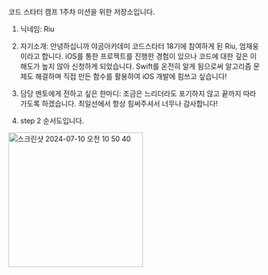 코드 스타터 캠프 1주차 미션을 위한 저장소입니다.

1.  닉네임: Riu
    
2.  자기소개: 안녕하십니까 야곰아카데미 코드스타터 18기에 참여하게 된 Riu, 엄재웅이라고 합니다. iOS를 통한 프로젝트를 진행한 경험이 있으나 코드에 대한 깊은 이해도가 높지 않아 신청하게 되었습니다. Swift를 온전히 알게 됨으로써 알고리즘 문제도 해결하며 직접 만든 함수를 활용하여 iOS 개발에 힘쓰고 싶습니다!
    
3.  담당 멘토에게 전하고 싶은 한마디: 조금은 느리더라도 포기하지 않고 끝까지 따라가도록 하겠습니다. 최일선에서 항상 힘써주셔서 너무나 감사합니다!

4. step 2 순서도입니다.
<img width="267" alt="스크린샷 2024-07-10 오전 10 50 40" src="https://github.com/yagom-academy/swift-starter-Round1/assets/98391474/9a926f38-c6e0-475e-b736-94e2444adcc8">
